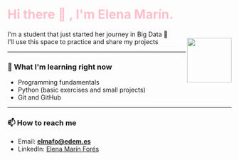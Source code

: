 <h1 style="color:pink">Hi there 👋 , I'm Elena Marín.</h1>

<p>
I'm a student that just started her journey in Big Data 🚀 <br>
I'll use this space to practice and share my projects

<img src="https://media.giphy.com/media/v1.Y2lkPWVjZjA1ZTQ3ZjFsNm5kdmlndG00dzFzdHZ2ZmgyeHhzd2x1anVnMnh1NXM1ejI5OCZlcD12MV9naWZzX3NlYXJjaCZjdD1n/Dg4TxjYikCpiGd7tYs/giphy.gif" width="100 " align="right">
</p>

---

### 🌱 What I'm learning right now
- Programming fundamentals  
- Python (basic exercises and small projects)  
- Git and GitHub  

---

### 📫 How to reach me
- Email: **elmafo@edem.es**  
- LinkedIn: [Elena Marín Forés](https://linkedin.com/in/elenamarinfores)  
